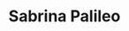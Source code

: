 ---
image: >-
  https://lh3.googleusercontent.com/a-/AD_cMMToOsP1AsFbTr-RvkPZiLpzqWKyKwJuAyijd4IwQtI8lq8=s128-c0x00000000-cc-rp-mo
title: Sabrina Palileo
link: ''
company: ''
testimonial: >-
  The food is great and the staff are very friendly and accommodating. The
  ambience of the bar itself is very chill so it’s a nice place to hang out. The
  location is also not in a very busy area  that I can enjoy a quiet drink. They
  are also having live bands these days so it’s really a great bar to grab a
  drink.
rating: 5
promted: false
google: true

---